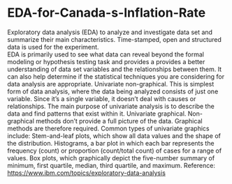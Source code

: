 # EDA-for-Canada-s-Inflation-Rate
Exploratory data analysis (EDA) to analyze and investigate data set and summarize their main characteristics.
Time-stamped, open and structured data is used for the experiment.   
EDA is primarily used to see what data can reveal beyond the formal modeling or hypothesis testing task and provides a provides a better understanding of data set variables and the relationships between them. It can also help determine if the statistical techniques you are considering for data analysis are appropriate. Univariate non-graphical. This is simplest form of data analysis, where the data being analyzed consists of just one variable. Since it’s a single variable, it doesn’t deal with causes or relationships. The main purpose of univariate analysis is to describe the data and find patterns that exist within it. Univariate graphical. Non-graphical methods don’t provide a full picture of the data. Graphical methods are therefore required. Common types of univariate graphics include: Stem-and-leaf plots, which show all data values and the shape of the distribution. Histograms, a bar plot in which each bar represents the frequency (count) or proportion (count/total count) of cases for a range of values. Box plots, which graphically depict the five-number summary of minimum, first quartile, median, third quartile, and maximum.
Reference: https://www.ibm.com/topics/exploratory-data-analysis
